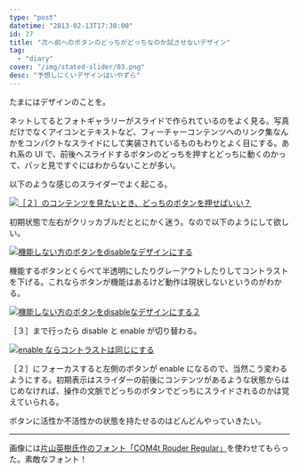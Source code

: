 ```yaml
---
type: "post"
datetime: "2013-02-13T17:30:00"
id: 27
title: "次へ前ヘのボタンのどっちがどっちなのか試させないデザイン"
tag:
  - "diary"
cover: "/img/stated-slider/03.png"
desc: "予想しにくいデザインはいやずら"
---
```


たまにはデザインのことを。

ネットしてるとフォトギャラリーがスライドで作られているのをよく見る。写真だけでなくアイコンとテキストなど、フィーチャーコンテンツへのリンク集なんかをコンパクトなスライドにして実装されているものもわりとよく目にする。あれ系の UI で、前後へスライドするボタンのどっちを押すとどっちに動くのかって、パッと見ですぐにはわからないことが多い。

以下のような感じのスライダーでよく起こる。

<a href="/img/stated-slider/01.png"><img src="/img/stated-slider/01.png" alt="［２］のコンテンツを見たいとき、どっちのボタンを押せばいい？" /></a>

初期状態で左右がクリッカブルだととにかく迷う。なので以下のようにして欲しい。

<a href="/img/stated-slider/02.png"><img src="/img/stated-slider/02.png" alt="機能しない方のボタンをdisableなデザインにする" /></a>

機能するボタンとくらべて半透明にしたりグレーアウトしたりしてコントラストを下げる。これならボタンが機能はあるけど動作は現状しないというのがわかる。

<a href="/img/stated-slider/04.png"><img src="/img/stated-slider/04.png" alt="機能しない方のボタンをdisableなデザインにする２" /></a>

［３］まで行ったら disable と enable が切り替わる。

<a href="/img/stated-slider/03.png"><img src="/img/stated-slider/03.png" alt="enable ならコントラストは同じにする" /></a>

［２］にフォーカスすると左側のボタンが enable になるので、当然こう変わるようにする。初期表示はスライダーの前後にコンテンツがあるような状態からはじめなければ、操作の文脈でどっちのボタンでどっちにスライドされるのかは覚えていられる。

ボタンに活性か不活性かの状態を持たせるのはどんどんやっていきたい。

---

画像には[片山英樹氏作のフォント「COM4t Rouder Regular」](http://com4t-fff.seesaa.net/article/248838684.html)を使わせてもらった。素敵なフォント！
